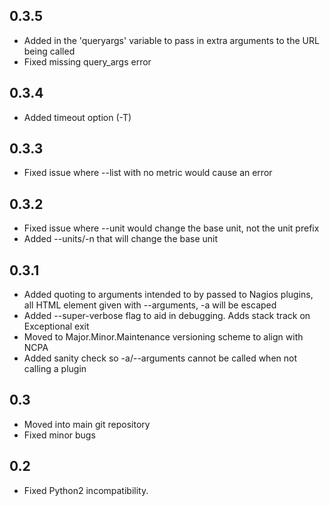 0.3.5
-----
- Added in the 'queryargs' variable to pass in extra arguments to the URL being called
- Fixed missing query_args error

0.3.4
-----
- Added timeout option (-T)

0.3.3
-----
- Fixed issue where --list with no metric would cause an error

0.3.2
-----
- Fixed issue where --unit would change the base unit, not the unit prefix
- Added --units/-n that will change the base unit

0.3.1
-----
- Added quoting to arguments intended to by passed to Nagios plugins, all HTML element given with --arguments, -a will be escaped
- Added --super-verbose flag to aid in debugging. Adds stack track on Exceptional exit
- Moved to Major.Minor.Maintenance versioning scheme to align with NCPA
- Added sanity check so -a/--arguments cannot be called when not calling a plugin

0.3
---
- Moved into main git repository
- Fixed minor bugs

0.2
---
- Fixed Python2 incompatibility.

